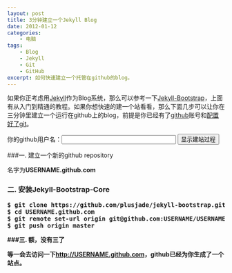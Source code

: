 ```yaml
--- 
layout: post
title: 3分钟建立一个Jekyll Blog
date: 2012-01-12
categories:
    - 电脑
tags:
    - Blog
    - Jekyll
    - Git
    - GitHub
excerpt: 如何快速建立一个托管在github的blog。
---
```


如果你正考虑用[Jekyll](https://github.com/mojombo/jekyll)作为Blog系统，那么可以参考一下[Jekyll-Bootstrap](http://jekyllbootstrap.com/)，上面有从入门到精通的教程。如果你想快速的建一个站看看，那么下面几步可以让你在三分钟里建立一个运行在github上的blog，前提是你已经有了[github](https://github.com/)账号和[配置好了git](http://help.github.com/mac-set-up-git/)。

<form class='alert-message block-message warn' action='#' id='generate_code'><label for="infoInput">你的github用户名：</label><input size=30 id='github_username' type='text' /> <button class='btn success'>显示建站过程</button>
</form>

###一. 建立一个新的github repository

名字为<strong id='repo_name'>USERNAME.github.com</storng>

<h3 id="2__install_jekyllbootstrapcore">二. 安装Jekyll-Bootstrap-Core</h3>
<pre class="prettyprint">
$ git clone https://github.com/plusjade/jekyll-bootstrap.git USERNAME.github.com
$ cd USERNAME.github.com
$ git remote set-url origin git@github.com:USERNAME/USERNAME.github.com.git
$ git push origin master
</pre>
###三. 额，没有三了

等一会去访问一下<a href='http://USERNAME.github.com' id='blog_link'>http://USERNAME.github.com</a>，github已经为你生成了一个站点。
<script src="/assets/js/jquery.min.js" charset="utf-8"></script>
<!-- code from http://jekyllbootstrap.com/ -->
<script>
$(function(){
    var $codeContainer = $("#2__install_jekyllbootstrapcore").next("pre");
    var code = $codeContainer.text();
    var $repoName = $("#repo_name");
    var $blogLink = $("#blog_link");
    $("form").submit(function(e){
        var username = $("#github_username").val();
        $codeContainer.text(code.replace(/USERNAME/g, username));
        $repoName.text( username + ".github.com");
        $blogLink.text("http://" + username + ".github.com").attr("href", "http://" + username + ".github.com");
        e.preventDefault();
        return false;
      })
})
</script><!--- end --->
